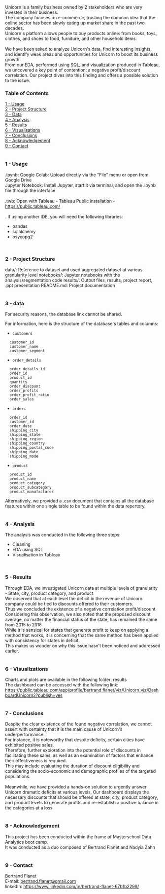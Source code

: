 Unicorn is a family business owned by 2 stakeholders who are very invested in their business.<br>
The company focuses on e-commerce, trusting the common idea that the online sector has been slowly eating up market share in the past two decades. <br>
Unicorn's platform allows people to buy products online: from books, toys, clothes, and shoes to food, furniture, and other household items.<br>
<br>
We have been asked to analyze Unicorn's data, find interesting insights, and identify weak areas and opportunities for Unicorn to boost its business growth.
<br>
From our EDA, performed using SQL, and visualization produced in Tableau, we uncovered a key point of contention: a negative profit/discount correlation.
Our project dives into this finding and offers a possible solution to the issue.


### Table of Contents<br>
[1 - Usage](#1---usage)<br>
[2 - Project Structure](#2---project-structure)<br>
[3 - Data](#3---data)<br>
[4 - Analysis](#4---analysis)<br>
[5 - Results](#5---results)<br>
[6 - Visualisations](#6---visualizations)<br>
[7 - Conclusions](#7---conclusions)<br>
[8 - Acknowledgement](#8---acknowledgement)<br>
[9 - Contact](#9---contact)<br>
<br>

### 1 - Usage<br>

.ipynb: Google Colab: Upload directly via the "File" menu or open from Google Drive<br>
Jupyter Notebook: Install Jupyter, start it via terminal, and open the .ipynb file through the interface<br>
<br>
.twb: Open with Tableau - Tableau Public installation - https://public.tableau.com/<br>
<br>
. If using another IDE, you will need the following libraries:<br>
* pandas<br>
* sqlalchemy<br>
* psycopg2
<br>

### 2 - Project Structure<br>

data/: Reference to dataset and used aggregated dataset at various granularity level
notebooks/: Jupyter notebooks with the analysis/segmentation code
results/: Output files, results, project report, .ppt presentation
README.md: Project documentation<br>
<br>

### 3 - data

For security reasons, the database link cannot be shared.<br>

For information, here is the structure of the database's tables and columns:<br>


* `customers`
```
  customer_id
  customer_name
  customer_segment
```
* `order_details`
```
  order_details_id
  order_id
  product_id
  quantity
  order_discount
  order_profits
  order_profit_ratio
  order_sales
```
* `orders`
```
  order_id
  customer_id
  order_date
  shipping_city
  shipping_state
  shipping_region
  shipping_country
  shipping_postal_code
  shipping_date
  shipping_mode
```
* `product`
```
  product_id
  product_name
  product_category
  product_subcategory
  product_manufacturer
```

Alternatively, we provided a .csv document that contains all the database features within one single table to be found within the data repertory.<br>
<br>

### 4 - Analysis<br>

The analysis was conducted in the following three steps:<br>
* Cleaning<br>
* EDA using SQL<br>
* Visualisation in Tableau<br>
<br>

### 5 - Results<br>

Through EDA, we investigated Unicorn data at multiple levels of granularity - State, city, product category, and product.<br>
We observed that at each level the deficit in the revenue of Unicorn company could be tied to discounts offered to their customers.<br>
Thus we concluded the existence of a negative correlation profit/discount.<br>
Considering this observation, we also noted that the proposed discount average, no matter the financial status of the state, has remained the same from 2015 to 2018.<br>
While it is sensical for states that generate profit to keep on applying a method that works, it is concerning that the same method has been applied with consistency for states in deficit.<br>
This makes us wonder on why this issue hasn't been noticed and addressed earlier.<br>
<br>

### 6 - Visualizations<br>

Charts and plots are available in the following folder: results<br>
The dashboard can be accessed with the following link: https://public.tableau.com/app/profile/bertrand.flanet/viz/Unicorn_viz/DashboardUnicorn2?publish=yes<br>
<br>

### 7 - Conclusions<br>

Despite the clear existence of the found negative correlation, we cannot assert with certainty that it is the main cause of Unicorn's underperformance.<br>
For instance, it is noteworthy that despite deficits, certain cities have exhibited positive sales. <br>
Therefore, further exploration into the potential role of discounts in facilitating these sales, as well as an examination of factors that enhance their effectiveness is required.<br>
This may include evaluating the duration of discount eligibility and considering the socio-economic and demographic profiles of the targeted populations.<br>
<br>
Meanwhile, we have provided a hands-on solution to urgently answer Unicorn dramatic deficits at various levels. 
Our dashboard displays the necessary discounts that should be offered at state, city, product category, and product levels to generate profits and re-establish a positive balance in the categories at a loss.<br>
<br>

### 8 - Acknowledgement<br>

This project has been conducted within the frame of Masterschool Data Analytics boot camp.<br>
It was conducted as a duo composed of Bertrand Flanet and Nadyia Zahn<br>
<br>

### 9 - Contact<br>

Bertrand Flanet<br>
E-mail: bertrand.flanet@gmail.com<br>
linkedIn: https://www.linkedin.com/in/bertrand-flanet-67b1b2299/<br>

